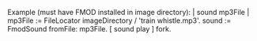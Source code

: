 Example (must have FMOD installed in image directory):
| sound mp3File |
mp3File := FileLocator imageDirectory / 'train whistle.mp3'.
sound := FmodSound fromFile: mp3File.
[ sound play ] fork.